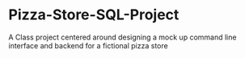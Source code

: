 # Pizza-Store-SQL-Project
A Class project centered around designing a mock up command line interface and backend for a fictional pizza store
